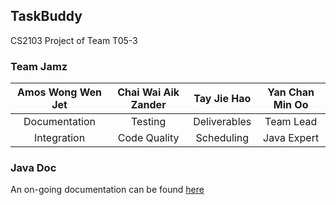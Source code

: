 ## TaskBuddy
CS2103 Project of Team T05-3

### Team Jamz

Amos Wong Wen Jet|  Chai Wai Aik Zander  |  Tay Jie Hao  |Yan Chan Min Oo
:-:|:-:|:-:|:-:
Documentation|Testing|Deliverables|Team Lead
Integration|Code Quality|Scheduling|Java Expert

### Java Doc
An on-going documentation can be found [here](https://6ce70a223232f44bbb9cdc440a6c90ecd8f18abf-www.googledrive.com/host/0Bx4akADv-g4ja19yVXo5REk0dmM/)